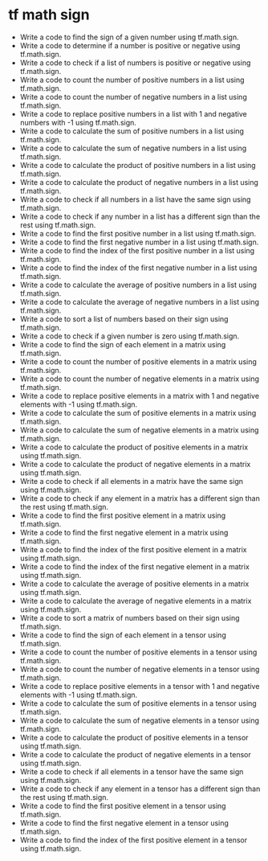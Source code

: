 # tf math sign

- Write a code to find the sign of a given number using tf.math.sign.
- Write a code to determine if a number is positive or negative using tf.math.sign.
- Write a code to check if a list of numbers is positive or negative using tf.math.sign.
- Write a code to count the number of positive numbers in a list using tf.math.sign.
- Write a code to count the number of negative numbers in a list using tf.math.sign.
- Write a code to replace positive numbers in a list with 1 and negative numbers with -1 using tf.math.sign.
- Write a code to calculate the sum of positive numbers in a list using tf.math.sign.
- Write a code to calculate the sum of negative numbers in a list using tf.math.sign.
- Write a code to calculate the product of positive numbers in a list using tf.math.sign.
- Write a code to calculate the product of negative numbers in a list using tf.math.sign.
- Write a code to check if all numbers in a list have the same sign using tf.math.sign.
- Write a code to check if any number in a list has a different sign than the rest using tf.math.sign.
- Write a code to find the first positive number in a list using tf.math.sign.
- Write a code to find the first negative number in a list using tf.math.sign.
- Write a code to find the index of the first positive number in a list using tf.math.sign.
- Write a code to find the index of the first negative number in a list using tf.math.sign.
- Write a code to calculate the average of positive numbers in a list using tf.math.sign.
- Write a code to calculate the average of negative numbers in a list using tf.math.sign.
- Write a code to sort a list of numbers based on their sign using tf.math.sign.
- Write a code to check if a given number is zero using tf.math.sign.
- Write a code to find the sign of each element in a matrix using tf.math.sign.
- Write a code to count the number of positive elements in a matrix using tf.math.sign.
- Write a code to count the number of negative elements in a matrix using tf.math.sign.
- Write a code to replace positive elements in a matrix with 1 and negative elements with -1 using tf.math.sign.
- Write a code to calculate the sum of positive elements in a matrix using tf.math.sign.
- Write a code to calculate the sum of negative elements in a matrix using tf.math.sign.
- Write a code to calculate the product of positive elements in a matrix using tf.math.sign.
- Write a code to calculate the product of negative elements in a matrix using tf.math.sign.
- Write a code to check if all elements in a matrix have the same sign using tf.math.sign.
- Write a code to check if any element in a matrix has a different sign than the rest using tf.math.sign.
- Write a code to find the first positive element in a matrix using tf.math.sign.
- Write a code to find the first negative element in a matrix using tf.math.sign.
- Write a code to find the index of the first positive element in a matrix using tf.math.sign.
- Write a code to find the index of the first negative element in a matrix using tf.math.sign.
- Write a code to calculate the average of positive elements in a matrix using tf.math.sign.
- Write a code to calculate the average of negative elements in a matrix using tf.math.sign.
- Write a code to sort a matrix of numbers based on their sign using tf.math.sign.
- Write a code to find the sign of each element in a tensor using tf.math.sign.
- Write a code to count the number of positive elements in a tensor using tf.math.sign.
- Write a code to count the number of negative elements in a tensor using tf.math.sign.
- Write a code to replace positive elements in a tensor with 1 and negative elements with -1 using tf.math.sign.
- Write a code to calculate the sum of positive elements in a tensor using tf.math.sign.
- Write a code to calculate the sum of negative elements in a tensor using tf.math.sign.
- Write a code to calculate the product of positive elements in a tensor using tf.math.sign.
- Write a code to calculate the product of negative elements in a tensor using tf.math.sign.
- Write a code to check if all elements in a tensor have the same sign using tf.math.sign.
- Write a code to check if any element in a tensor has a different sign than the rest using tf.math.sign.
- Write a code to find the first positive element in a tensor using tf.math.sign.
- Write a code to find the first negative element in a tensor using tf.math.sign.
- Write a code to find the index of the first positive element in a tensor using tf.math.sign.